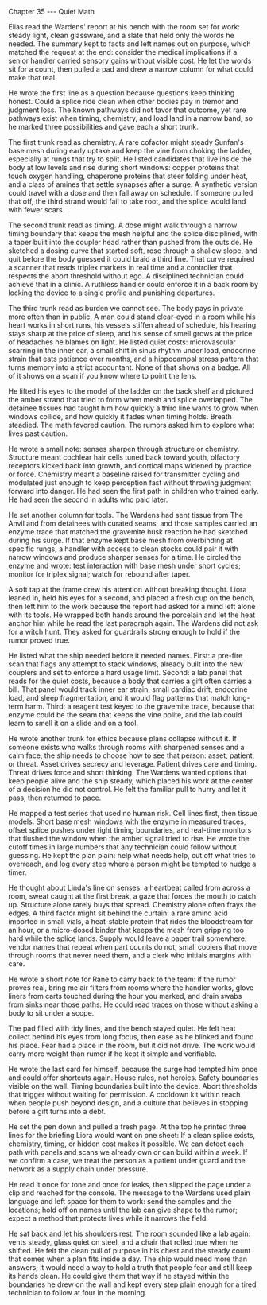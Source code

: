 Chapter 35 --- Quiet Math

Elias read the Wardens' report at his bench with the room set for work: steady light, clean glassware, and a slate that held only the words he needed. The summary kept to facts and left names out on purpose, which matched the request at the end: consider the medical implications if a senior handler carried sensory gains without visible cost. He let the words sit for a count, then pulled a pad and drew a narrow column for what could make that real.

He wrote the first line as a question because questions keep thinking honest. Could a splice ride clean when other bodies pay in tremor and judgment loss. The known pathways did not favor that outcome, yet rare pathways exist when timing, chemistry, and load land in a narrow band, so he marked three possibilities and gave each a short trunk.

The first trunk read as chemistry. A rare cofactor might steady Sunfan's base mesh during early uptake and keep the vine from choking the ladder, especially at rungs that try to split. He listed candidates that live inside the body at low levels and rise during short windows: copper proteins that touch oxygen handling, chaperone proteins that steer folding under heat, and a class of amines that settle synapses after a surge. A synthetic version could travel with a dose and then fall away on schedule. If someone pulled that off, the third strand would fail to take root, and the splice would land with fewer scars.

The second trunk read as timing. A dose might walk through a narrow timing boundary that keeps the mesh helpful and the splice disciplined, with a taper built into the coupler head rather than pushed from the outside. He sketched a dosing curve that started soft, rose through a shallow slope, and quit before the body guessed it could braid a third line. That curve required a scanner that reads triplex markers in real time and a controller that respects the abort threshold without ego. A disciplined technician could achieve that in a clinic. A ruthless handler could enforce it in a back room by locking the device to a single profile and punishing departures.

The third trunk read as burden we cannot see. The body pays in private more often than in public. A man could stand clear-eyed in a room while his heart works in short runs, his vessels stiffen ahead of schedule, his hearing stays sharp at the price of sleep, and his sense of smell grows at the price of headaches he blames on light. He listed quiet costs: microvascular scarring in the inner ear, a small shift in sinus rhythm under load, endocrine strain that eats patience over months, and a hippocampal stress pattern that turns memory into a strict accountant. None of that shows on a badge. All of it shows on a scan if you know where to point the lens.

He lifted his eyes to the model of the ladder on the back shelf and pictured the amber strand that tried to form when mesh and splice overlapped. The detainee tissues had taught him how quickly a third line wants to grow when windows collide, and how quickly it fades when timing holds. Breath steadied. The math favored caution. The rumors asked him to explore what lives past caution.

He wrote a small note: senses sharpen through structure or chemistry. Structure meant cochlear hair cells tuned back toward youth, olfactory receptors kicked back into growth, and cortical maps widened by practice or force. Chemistry meant a baseline raised for transmitter cycling and modulated just enough to keep perception fast without throwing judgment forward into danger. He had seen the first path in children who trained early. He had seen the second in adults who paid later.

He set another column for tools. The Wardens had sent tissue from The Anvil and from detainees with curated seams, and those samples carried an enzyme trace that matched the gravemite husk reaction he had sketched during his surge. If that enzyme kept base mesh from overbinding at specific rungs, a handler with access to clean stocks could pair it with narrow windows and produce sharper senses for a time. He circled the enzyme and wrote: test interaction with base mesh under short cycles; monitor for triplex signal; watch for rebound after taper.

A soft tap at the frame drew his attention without breaking thought. Liora leaned in, held his eyes for a second, and placed a fresh cup on the bench, then left him to the work because the report had asked for a mind left alone with its tools. He wrapped both hands around the porcelain and let the heat anchor him while he read the last paragraph again. The Wardens did not ask for a witch hunt. They asked for guardrails strong enough to hold if the rumor proved true.

He listed what the ship needed before it needed names. First: a pre-fire scan that flags any attempt to stack windows, already built into the new couplers and set to enforce a hard usage limit. Second: a lab panel that reads for the quiet costs, because a body that carries a gift often carries a bill. That panel would track inner ear strain, small cardiac drift, endocrine load, and sleep fragmentation, and it would flag patterns that match long-term harm. Third: a reagent test keyed to the gravemite trace, because that enzyme could be the seam that keeps the vine polite, and the lab could learn to smell it on a slide and on a tool.

He wrote another trunk for ethics because plans collapse without it. If someone exists who walks through rooms with sharpened senses and a calm face, the ship needs to choose how to see that person: asset, patient, or threat. Asset drives secrecy and leverage. Patient drives care and timing. Threat drives force and short thinking. The Wardens wanted options that keep people alive and the ship steady, which placed his work at the center of a decision he did not control. He felt the familiar pull to hurry and let it pass, then returned to pace.

He mapped a test series that used no human risk. Cell lines first, then tissue models. Short base mesh windows with the enzyme in measured traces, offset splice pushes under tight timing boundaries, and real-time monitors that flushed the window when the amber signal tried to rise. He wrote the cutoff times in large numbers that any technician could follow without guessing. He kept the plan plain: help what needs help, cut off what tries to overreach, and log every step where a person might be tempted to nudge a timer.

He thought about Linda's line on senses: a heartbeat called from across a room, sweat caught at the first break, a gaze that forces the mouth to catch up. Structure alone rarely buys that spread. Chemistry alone often frays the edges. A third factor might sit behind the curtain: a rare amino acid imported in small vials, a heat-stable protein that rides the bloodstream for an hour, or a micro-dosed binder that keeps the mesh from gripping too hard while the splice lands. Supply would leave a paper trail somewhere: vendor names that repeat when part counts do not, small coolers that move through rooms that never need them, and a clerk who initials margins with care.

He wrote a short note for Rane to carry back to the team: if the rumor proves real, bring me air filters from rooms where the handler works, glove liners from carts touched during the hour you marked, and drain swabs from sinks near those paths. He could read traces on those without asking a body to sit under a scope.

The pad filled with tidy lines, and the bench stayed quiet. He felt heat collect behind his eyes from long focus, then ease as he blinked and found his place. Fear had a place in the room, but it did not drive. The work would carry more weight than rumor if he kept it simple and verifiable.

He wrote the last card for himself, because the surge had tempted him once and could offer shortcuts again. House rules, not heroics. Safety boundaries visible on the wall. Timing boundaries built into the device. Abort thresholds that trigger without waiting for permission. A cooldown kit within reach when people push beyond design, and a culture that believes in stopping before a gift turns into a debt.

He set the pen down and pulled a fresh page. At the top he printed three lines for the briefing Liora would want on one sheet: If a clean splice exists, chemistry, timing, or hidden cost makes it possible. We can detect each path with panels and scans we already own or can build within a week. If we confirm a case, we treat the person as a patient under guard and the network as a supply chain under pressure.

He read it once for tone and once for leaks, then slipped the page under a clip and reached for the console. The message to the Wardens used plain language and left space for them to work: send the samples and the locations; hold off on names until the lab can give shape to the rumor; expect a method that protects lives while it narrows the field.

He sat back and let his shoulders rest. The room sounded like a lab again: vents steady, glass quiet on steel, and a chair that rolled true when he shifted. He felt the clean pull of purpose in his chest and the steady count that comes when a plan fits inside a day. The ship would need more than answers; it would need a way to hold a truth that people fear and still keep its hands clean. He could give them that way if he stayed within the boundaries he drew on the wall and kept every step plain enough for a tired technician to follow at four in the morning.
